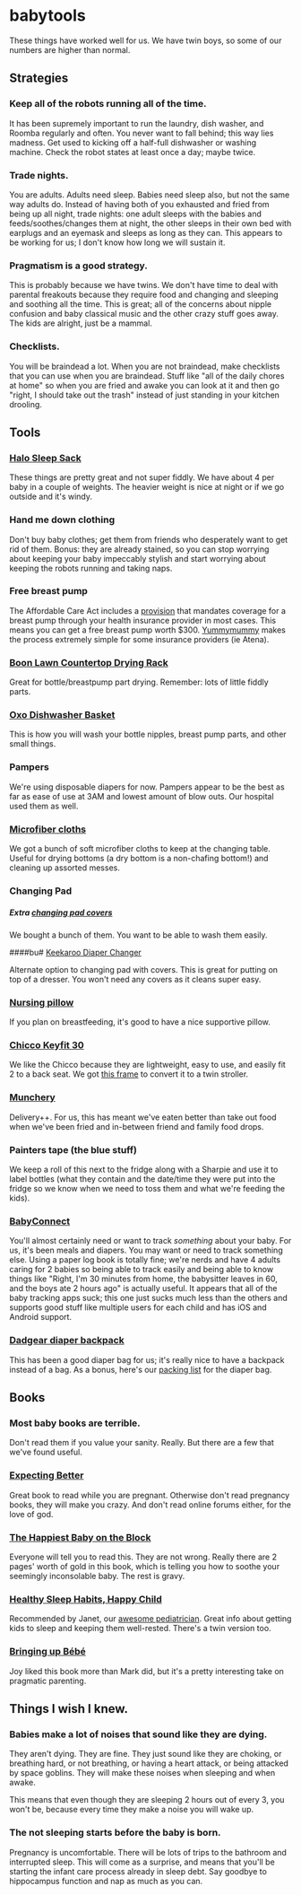 # babytools

These things have worked well for us. We have twin boys, so some of our numbers are higher than normal.

## Strategies

### Keep all of the robots running all of the time.

It has been supremely important to run the laundry, dish washer, and Roomba regularly and often. You never want to fall behind; this way lies madness. Get used to kicking off a half-full dishwasher or washing machine. Check the robot states at least once a day; maybe twice.

### Trade nights.

You are adults. Adults need sleep. Babies need sleep also, but not the same way adults do. Instead of having both of you exhausted and fried from being up all night, trade nights: one adult sleeps with the babies and feeds/soothes/changes them at night, the other sleeps in their own bed with earplugs and an eyemask and sleeps as long as they can. This appears to be working for us; I don't know how long we will sustain it.

### Pragmatism is a good strategy.

This is probably because we have twins. We don't have time to deal with parental freakouts because they require food and changing and sleeping and soothing all the time. This is great; all of the concerns about nipple confusion and baby classical music and the other crazy stuff goes away. The kids are alright, just be a mammal.

### Checklists.

You will be braindead a lot. When you are not braindead, make checklists that you can use when you are braindead. Stuff like "all of the daily chores at home" so when you are fried and awake you can look at it and then go "right, I should take out the trash" instead of just standing in your kitchen drooling.

## Tools

### [Halo Sleep Sack](http://www.halosleep.com)

These things are pretty great and not super fiddly. We have about 4 per baby in a couple of weights. The heavier weight is nice at night or if we go outside and it's windy.

### Hand me down clothing

Don't buy baby clothes; get them from friends who desperately want to get rid of them. Bonus: they are already stained, so you can stop worrying about keeping your baby impeccably stylish and start worrying about keeping the robots running and taking naps.

### Free breast pump

The Affordable Care Act includes a [provision](https://www.healthcare.gov/coverage/breast-feeding-benefits/) that mandates coverage for a breast pump through your health insurance provider in most cases. This means you can get a free breast pump worth $300. [Yummymummy](https://yummymummystore.com/) makes the process extremely simple for some insurance providers (ie Atena).

### [Boon Lawn Countertop Drying Rack](http://smile.amazon.com/Boon-Lawn-Countertop-Drying-Green/dp/B004OR1DTC)

Great for bottle/breastpump part drying. Remember: lots of little fiddly parts.

### [Oxo Dishwasher Basket](http://www.oxo.com/p-1034-dishwasher-basket.aspx)

This is how you will wash your bottle nipples, breast pump parts, and other small things.

### Pampers

We're using disposable diapers for now. Pampers appear to be the best as far as ease of use at 3AM and lowest amount of blow outs. Our hospital used them as well.

### [Microfiber cloths](http://www.amazon.com/gp/product/B00ANZHG7C/)

We got a bunch of soft microfiber cloths to keep at the changing table. Useful for drying bottoms (a dry bottom is a non-chafing bottom!) and cleaning up assorted messes.

### Changing Pad

##### Extra [changing pad covers](http://www.diapers.com/p/kushies-deluxe-change-pad-flannel-boy-38335) 

We bought a bunch of them. You want to be able to wash them easily.

####bu# [Keekaroo Diaper Changer](http://www.amazon.com/Keekaroo-Peanut-Diaper-Changer-Solid/dp/B009A7VTUO)

Alternate option to changing pad with covers. This is great for putting on top of a dresser. You won't need any covers as it cleans super easy.

### [Nursing pillow](http://www.amazon.com/gp/product/B003TSDMH8/)

If you plan on breastfeeding, it's good to have a nice supportive pillow.

### [Chicco Keyfit 30](http://www.amazon.com/Chicco-Keyfit-Infant-Seat-Sedona/dp/B00AHPZZGC/)

We like the Chicco because they are lightweight, easy to use, and easily fit 2 to a back seat. We got [this frame](http://www.amazon.com/Joovy-Twin-Roo-Seat-Stroller/dp/B00B07STA0/) to convert it to a twin stroller.

### [Munchery](https://www.munchery.com)

Delivery++. For us, this has meant we've eaten better than take out food when we've been fried and in-between friend and family food drops.

### Painters tape (the blue stuff)

We keep a roll of this next to the fridge along with a Sharpie and use it to label bottles (what they contain and the date/time they were put into the fridge so we know when we need to toss them and what we're feeding the kids).

### [BabyConnect](http://www.baby-connect.com)

You'll almost certainly need or want to track _something_ about your baby. For us, it's been meals and diapers. You may want or need to track something else. Using a paper log book is totally fine; we're nerds and have 4 adults caring for 2 babies so being able to track easily and being able to know things like "Right, I'm 30 minutes from home, the babysitter leaves in 60, and the boys ate 2 hours ago" is actually useful. It appears that all of the baby tracking apps suck; this one just sucks much less than the others and supports good stuff like multiple users for each child and has iOS and Android support.

### [Dadgear diaper backpack](http://www.amazon.com/DadGear-Backpack-Diaper-Bag-Solid/dp/B000O1SLSI)

This has been a good diaper bag for us; it's really nice to have a backpack instead of a bag. As a bonus, here's our [packing list](diaper-bag.md) for the diaper bag.

## Books

### Most baby books are terrible.

Don't read them if you value your sanity. Really. But there are a few that we've found useful.

### [Expecting Better](http://www.amazon.com/Expecting-Better-Conventional-Pregnancy-Wrong---ebook/dp/B00AEBEQUK/)

Great book to read while you are pregnant. Otherwise don't read pregnancy books, they will make you crazy. And don't read online forums either, for the love of god.

### [The Happiest Baby on the Block](http://www.amazon.com/Happiest-Baby-Block-Harvey-Karp/dp/0553381466)

Everyone will tell you to read this. They are not wrong. Really there are 2 pages' worth of gold in this book, which is telling you how to soothe your seemingly inconsolable baby. The rest is gravy.

### [Healthy Sleep Habits, Happy Child](http://www.amazon.com/Healthy-Sleep-Habits-Happy-Child-ebook/dp/B000S1L9B0/)

Recommended by Janet, our [awesome pediatrician](http://stonestownpediatrics.com/Drs._Sollod.html). Great info about getting kids to sleep and keeping them well-rested. There's a twin version too.

### [Bringing up Bébé](http://www.amazon.com/Bringing-Up-B%C3%A9b%C3%A9-Discovers-Parenting-ebook/dp/B00MNNAODK/)

Joy liked this book more than Mark did, but it's a pretty interesting take on pragmatic parenting.


## Things I wish I knew.

### Babies make a lot of noises that sound like they are dying.

They aren't dying. They are fine. They just sound like they are choking, or breathing hard, or not breathing, or having a heart attack, or being attacked by space goblins. They will make these noises when sleeping and when awake.

This means that even though they are sleeping 2 hours out of every 3, you won't be, because every time they make a noise you will wake up.

### The not sleeping starts before the baby is born.

Pregnancy is uncomfortable. There will be lots of trips to the bathroom and interrupted sleep. This will come as a surprise, and means that you'll be starting the infant care process already in sleep debt. Say goodbye to hippocampus function and nap as much as you can.
